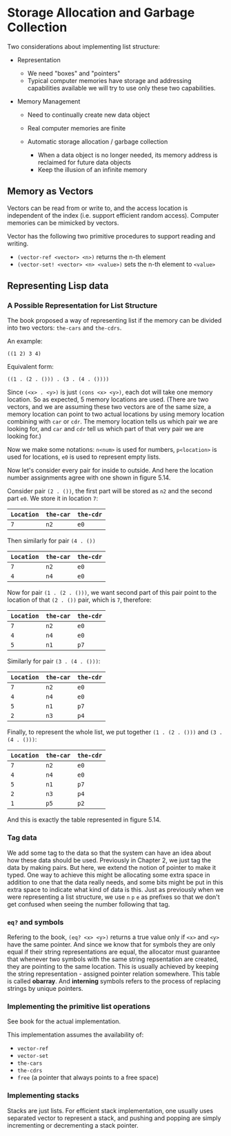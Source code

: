# Storage Allocation and Garbage Collection

Two considerations about implementing list structure:

* Representation

    * We need "boxes" and "pointers"
    * Typical computer memories have storage and addressing capabilities available
      we will try to use only these two capabilities.

* Memory Management

    * Need to continually create new data object
    * Real computer memories are finite
    * Automatic storage allocation / garbage collection

        * When a data object is no longer needed,
        its memory address is reclaimed for future data objects
        * Keep the illusion of an infinite memory

## Memory as Vectors

Vectors can be read from or write to, and the access location
is independent of the index (i.e. support efficient random access).
Computer memories can be mimicked by vectors.

Vector has the following two primitive procedures to support
reading and writing.

* `(vector-ref <vector> <n>)` returns the n-th element
* `(vector-set! <vector> <n> <value>)` sets the n-th element to `<value>`

## Representing Lisp data

### A Possible Representation for List Structure

The book proposed a way of representing list if the memory can be divided
into two vectors: `the-cars` and `the-cdrs`.

An example:

    ((1 2) 3 4)

Equivalent form:

    ((1 . (2 . ())) . (3 . (4 . ())))

Since `(<x> . <y>)` is just `(cons <x> <y>)`, each dot will take
one memory location. So as expected, 5 memory locations are used.
(There are two vectors, and we are assuming these two vectors are
of the same size, a memory location can point to two actual locations
by using memory location combining with `car` or `cdr`. The memory location
tells us which pair we are looking for, and `car` and `cdr` tell us
which part of that very pair we are looking for.)

Now we make some notations: `n<num>` is used for numbers,
`p<location>` is used for locations, `e0` is used to represent
empty lists.

Now let's consider every pair for inside to outside.
And here the location number assignments agree with one shown in
figure 5.14.

Consider pair `(2 . ())`, the first part will be stored as `n2`
and the second part `e0`. We store it in location `7`:

`Location` | `the-car` | `the-cdr`
--- | --- | ---
`7` | `n2` | `e0`

Then similarly for pair `(4 . ())`

`Location` | `the-car` | `the-cdr`
--- | --- | ---
`7` | `n2` | `e0`
`4` | `n4` | `e0`

Now for pair `(1 . (2 . ()))`, we want second part of this pair
point to the location of that `(2 . ())` pair, which is `7`, therefore:

`Location` | `the-car` | `the-cdr`
--- | --- | ---
`7` | `n2` | `e0`
`4` | `n4` | `e0`
`5` | `n1` | `p7`

Similarly for pair `(3 . (4 . ()))`:

`Location` | `the-car` | `the-cdr`
--- | --- | ---
`7` | `n2` | `e0`
`4` | `n4` | `e0`
`5` | `n1` | `p7`
`2` | `n3` | `p4`

Finally, to represent the whole list,
we put together `(1 . (2 . ()))` and `(3 . (4 . ()))`:

`Location` | `the-car` | `the-cdr`
--- | --- | ---
`7` | `n2` | `e0`
`4` | `n4` | `e0`
`5` | `n1` | `p7`
`2` | `n3` | `p4`
`1` | `p5` | `p2`

And this is exactly the table represented in figure 5.14.

### Tag data

We add some tag to the data so that the system can
have an idea about how these data should be used.
Previously in Chapter 2, we just tag the data by making pairs.
But here, we extend the notion of pointer to make it typed.
One way to achieve this might be allocating some extra space in addition to
one that the data really needs, and some bits might be put in this extra space
to indicate what kind of data is this. Just as previously when we were
representing a list structure, we use `n` `p` `e` as prefixes
so that we don't get confused when seeing the number following that tag.

### `eq?` and symbols

Refering to the book, `(eq? <x> <y>)` returns a true value only
if `<x>` and `<y>` have the same pointer. And since we know that for symbols
they are only equal if their string representations are equal,
the allocator must guarantee that whenever two symbols with the same
string repsentation are created, they are pointing to the same location.
This is usually achieved by keeping the string representation - assigned pointer
relation somewhere. This table is called **obarray**.
And **interning** symbols refers to the process of
replacing strings by unique pointers.

### Implementing the primitive list operations

See book for the actual implementation.

This implementation assumes the availability of:

* `vector-ref`
* `vector-set`
* `the-cars`
* `the-cdrs`
* `free` (a pointer that always points to a free space)

### Implementing stacks

Stacks are just lists.
For efficient stack implementation,
one usually uses separated vector
to represent a stack,
and pushing and popping are simply
incrementing or decrementing a stack pointer.
